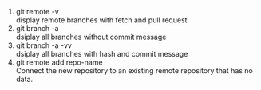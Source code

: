 1. git remote -v <br>
   display remote branches with fetch and pull request
2. git branch -a <br>
   dsiplay all branches without commit message
3. git branch -a -vv <br>
   dsiplay all branches with hash and commit message
4. git remote add repo-name <br>
   Connect the new repository to an existing remote repository that has no data.